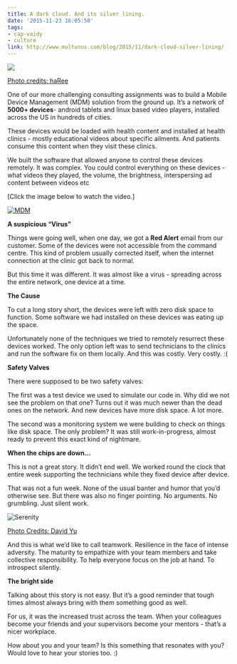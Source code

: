 ```yaml
---
title: A dark cloud. And its silver lining.
date: '2015-11-23 16:05:50'
tags:
- cap-vaidy
- culture
link: http://www.multunus.com/blog/2015/11/dark-cloud-silver-lining/
---
```

![](http://www.multunus.com/wp-content/uploads/2015/11/unnamed.jpg)

[Photo credits: haRee](https://www.flickr.com/people/hb2/)

One of our more challenging consulting assignments was to build a Mobile Device Management (MDM) solution from the ground up. It’s a network of 
**5000+ devices**- android tablets and linux based video players, installed across the US in hundreds of cities.

These devices would be loaded with health content and installed at health clinics - mostly educational videos about specific ailments. And patients consume this content when they visit these clinics.

We built the software that allowed anyone to control these devices remotely. It was complex. You could control everything on these devices - what videos they played, the volume, the brightness, interspersing ad content between videos etc

[Click the image below to watch the video.]


[![MDM](https://s3.amazonaws.com/next.multunus.com/wp-content/uploads/2015/11/MDM.png)](https://www.youtube.com/watch?v=xfpxOCI8dlc)

**A suspicious “Virus”**


Things were going well, when one day, we got a **Red Alert** email from our customer. Some of the devices were not accessible from the command centre. This kind of problem usually corrected itself, when the internet connection at the clinic got back to normal.

But this time it was different. It was almost like a virus - spreading across the entire network, one device at a time.


**The Cause**


To cut a long story short, the devices were left with zero disk space to function. Some software we had installed on these devices was eating up the space.

Unfortunately none of the techniques we tried to remotely resurrect these devices worked. The only option left was to send technicians to the clinics and run the software fix on them locally. And this was costly. Very costly. :(


**Safety Valves**


There were supposed to be two safety valves:

The first was a test device we used to simulate our code in. Why did we not see the problem on that one? Turns out it was much newer than the dead ones on the network. And new devices have more disk space. A lot more.

The second was a monitoring system we were building to check on things like disk space. The only problem? It was still work-in-progress, almost ready to prevent this exact kind of nightmare.


**When the chips are down...**


This is not a great story. It didn’t end well. We worked round the clock that entire week supporting the technicians while they fixed device after device.

That was not a fun week. None of the usual banter and humor that you’d otherwise see. But there was also no finger pointing. No arguments. No grumbling. Just silent work.


![Serenity](https://s3.amazonaws.com/next.multunus.com/wp-content/uploads/2015/11/9711009229_52ec1ef0c0_b-1024x674.jpg)

[Photo Credits: David Yu](https://www.flickr.com/photos/davidyuweb/)

And this is what we’d like to call teamwork. Resilience in the face of intense adversity. The maturity to empathize with your team members and take collective responsibility. To help everyone focus on the job at hand. To introspect silently.


**The bright side**


Talking about this story is not easy. But it’s a good reminder that tough times almost always bring with them something good as well.

For us, it was the increased trust across the team. When your colleagues become your friends and your supervisors become your mentors - that’s a nicer workplace.

How about you and your team? Is this something that resonates with you? Would love to hear your stories too. :)
